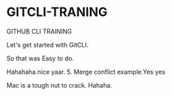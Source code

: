 # GITCLI-TRANING
GITHUB CLI TRAINING

Let's get started with GitCLI.

So that was Easy to do.


Hahahaha.nice yaar.
5. Merge conflict example.Yes yes


Mac is a tough nut to crack. Hahaha.

